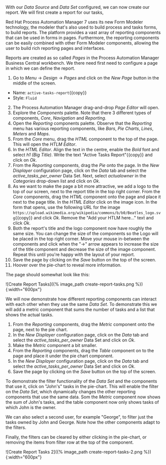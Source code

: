 With our *Data Source* and *Data Set* configured, we can now create our report. We will first create a report for our tasks,

Red Hat Process Automation Manager 7 uses its new Form Modeler technology, the modeler that's also used to build process and tasks forms, to build reports. The platform provides a vast array of reporting components that can be used in forms in pages. Furthermore, the reporting components can be easily combined with other Form Modeler components, allowing the user to build rich reporting pages and interfaces.

Reports are created as so called *Pages* in the Process Automation Manager Business Central workbench. We there need first need to configure a page in which we can define the report.

1. Go to *Menu* -> *Design* -> *Pages* and click on the *New Page* button in the middle of the screen.
  * Name: `active-tasks-report`{{copy}}
  * Style: `Fluid`
2. The Process Automation Manager drag-and-drop *Page Editor* will open.
3. Explore the *Components* palette. Note that there 3 different types of components, *Core*, *Navigation* and *Reporting*.
4. Open the *Reporting* components palette. Observe that the *Reporting* menu has various reporting components, like *Bars*, *Pie Charts*,  *Lines*, *Meters* and *Maps*.
5. From the *Core* menu, drag the *HTML* component to the top of the page. This will open the *HTLM Editor*.
6. In the *HTML Editor*. Align the text in the centre, enable the *Bold* font and select *h1 (Big Title)*. Write the text "Active Tasks Report"{{copy}} and click on *Ok*.
7. From the *Reporting* components, drag the *Pie* onto the page. In the *New Displayer* configuration page, click on the *Data* tab and select the *active_tasks_per_owner* Data Set. Next, select *actualowner* in the *Categories* drop-down list and click on *Ok*.
8. As we want to make the page a bit more attractive, we add a logo to the top of our screen, next to the report title in the top right corner. From the *Core* components, drag the *HTML* component onto the page and place it next to the page title. In the *HTML Editor* click on the image icon. In the form that opens, use the following URL for the image `https://upload.wikimedia.org/wikipedia/commons/b/b0/Beatles_logo.svg`{{copy}} and click *Ok*. Remove the "Add your HTLM here..." text and click *Ok*.
9. Both the report's title and the logo component now have roughly the same size. You can change the size of the components so the Logo will be placed in the top right corner. Move your mouse in-between the components and click when the "->" arrow appears to increase the size of the title component and decrease the size of the image component. Repeat this until you're happy with the layout of your report.
8. Save the page by clicking on the *Save* button on the top of the screen.
9. Hoover over the pie-chart to reveal more information.

The page should somewhat look like this:

![Create Report Tasks]({% image_path create-report-tasks.png %}){:width="600px"}

We will now demonstrate how different reporting components can interact with each other when they use the same *Data Set*. To demonstrate this we will add a metric component that sums the number of tasks and a list that shows the actual tasks.

1. From the *Reporting* components, drag the *Metric* component onto the page, next to the pie chart.
2. In the *New Displayer* configuration page, click on the *Data* tab and select the *active_tasks_per_owner* Data Set and click on *Ok*.
3. Make the *Metric* component a bit smaller.
4. From the *Reporting* components, drag the *Table* component on to the page and place it under the pie chart component.
5. In the *New Displayer* configuration page, click on the *Data* tab and select the *active_tasks_per_owner* Data Set and click on *Ok*.
6. Save the page by clicking on the *Save* button on the top of the screen.

To demonstrate the filter functionality of the *Data Set* and the components that use it, click on "John's" tasks in the pie-chart. This will enable the filter on the *Data Set*, which dynamically changes the other reporting components that use the same data. Som the *Metric* component now shows the sum of John's tasks, and the table component now only shows tasks of which John is the owner.

We can also select a second user, for example "George", to filter just the tasks owned by John and George. Note how the other components adapt to the filters.

Finally, the filters can be cleared by either clicking in the pie-chart, or removing the items from filter row at the top of the component.

![Create Report Tasks 2]({% image_path create-report-tasks-2.png %}){:width="600px"}
